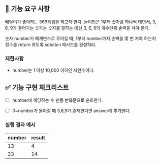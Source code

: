 ## 🚀 기능 요구 사항

배달이가 좋아하는 369게임을 하고자 한다. 놀이법은 1부터 숫자를 하나씩 대면서, 3, 6, 9가 들어가는 숫자는 숫자를 말하는 대신 3, 6, 9의 개수만큼 손뼉을 쳐야 한다.

숫자 number가 매개변수로 주어질 때, 1부터 number까지 손뼉을 몇 번 쳐야 하는지 횟수를 return 하도록 solution 메서드를 완성하라.

### 제한사항

- number는 1 이상 10,000 이하인 자연수이다.

## ✅ 기능 구현 체크리스트

 - [ ] number에 해당하는 수 만큼 반복문으로 순회한다.
 - [ ] 0~number가 돌아갈 때 3,6,9가 존재한다면 answer에 추가한다.




### 실행 결과 예시

| number | result |
| --- | --- |
| 13 | 4 |
| 33 | 14 |
